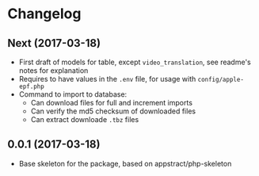 # Changelog

## Next (2017-03-18)
- First draft of models for table, except `video_translation`, see readme's notes for explanation
- Requires to have values in the `.env` file, for usage with `config/apple-epf.php`
- Command to import to database:
    - Can download files for full and increment imports
    - Can verify the md5 checksum of downloaded files
    - Can extract downloade `.tbz` files

## 0.0.1 (2017-03-18)
- Base skeleton for the package, based on appstract/php-skeleton